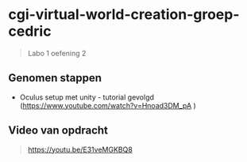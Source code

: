 # cgi-virtual-world-creation-groep-cedric
>Labo 1 oefening 2

## Genomen stappen
* Oculus setup met unity - tutorial gevolgd (https://www.youtube.com/watch?v=Hnoad3DM_pA )

## Video van opdracht
> https://youtu.be/E31veMGKBQ8
